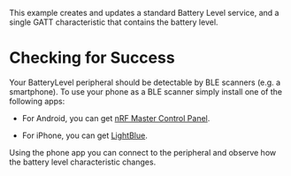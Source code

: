 This example creates and updates a standard Battery Level service, and a single
GATT characteristic that contains the battery level.

Checking for Success
====================

Your BatteryLevel peripheral should be detectable by BLE scanners (e.g. a
smartphone). To use your phone as a BLE scanner simply install one of the
following apps:

- For Android, you can get [nRF Master Control Panel](https://play.google.com/store/apps/details?id=no.nordicsemi.android.mcp).

- For iPhone, you can get [LightBlue](https://itunes.apple.com/gb/app/lightblue-bluetooth-low-energy/id557428110?mt=8).

Using the phone app you can connect to the peripheral and observe how the
battery level characteristic changes.
